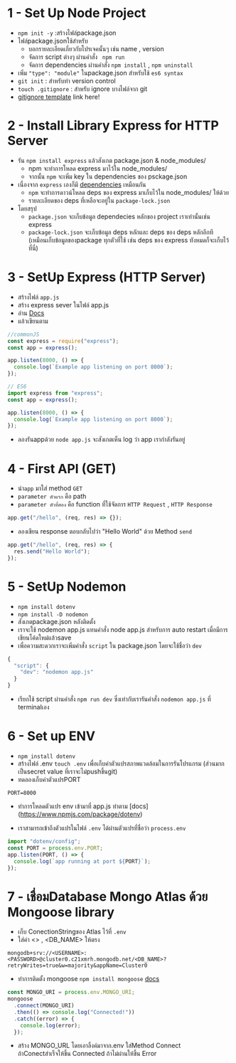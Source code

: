 # 1 - Set Up Node Project

- `npm init -y` :สร้างไฟล์package.json
- ไฟล์package.jsonใช้สำหรับ
  - บอกรายละเอียดเกี่ยวกับโปรเจคนั้นๆ เช่น name , version
  - จัดการ script ต่างๆ ผ่านคำสั่ง ` npm run`
  - จัดการ dependencies ผ่านคำสั่ง `npm install` , `npm uninstall`
- เพิ่ม `"type": "module"` ในpackage.json สำหรับใช้ `es6 syntax`
- `git init` : สำหรับทำ version control
- `touch .gitignore` : สำหรับ ignore บางไฟล์จาก git
- [gitignore template](https://github.com/github/gitignore/blob/main/Node.gitignore) link here!

# 2 - Install Library Express for HTTP Server

- รัน `npm install express` แล้วสังเกต package.json & node_modules/
  - npm จะทำการโหลด express มาไว้ใน node_modules/
  - จากนั้น `npm` จะเพิ่ม key ใน dependencies ของ psckage.json
- เนื่องจาก `express` เองก็มี [dependencies](https://www.npmjs.com/package/express) เหมือนกัน
  - `npm` จะทำการดาวน์โหลด deps ของ express มาเก็บไว้ใน node_modules/ ให้ด้วย
  - รายละเอียดของ deps ที่เหลือจะอยู่ใน `package-lock.json`
- โดยสรุป
  - `package.json` จะเก็บข้อมูล dependecies หลักของ project เราเท่านั้นเช่น express
  - `package-lock.json` จะเก็บข้อมูล deps หลักและ deps ของ deps หลักอีกที (เหมือนเก็บข้อมูลของpackage ทุกตัวที่ใช้ เช่น deps ของ express ทังหมดก็จะเก็บไว้ที่นี่)

# 3 - SetUp Express (HTTP Server)

- สร้างไฟล์ `app.js`
- สร้าง express sever ในไฟล์ app.js
- อ่าน [Docs](https://expressjs.com/)
- แล้วเขียนตาม

```js
//commonJS
const express = require("express");
const app = express();

app.listen(8000, () => {
  console.log(`Example app listening on port 8000`);
});
```

```js
// ES6
import express from "express";
const app = express();

app.listen(8000, () => {
  console.log(`Example app listening on port 8000`);
});
```

- ลองรันappด้วย `node app.js` จะสังเกตเห็น log ว่า app เรากำลังรันอยู่

# 4 - First API (GET)

- นำ`app` มาใส่ method `GET`
- `parameter ตัวแรก` คือ path
- `parameter ตัวที่สอง` คือ function ที่ใช้จัดการ `HTTP Request` , `HTTP Response`

```js
app.get("/hello", (req, res) => {});
```

- ลองเขียน response ตอบกลับไปว่า "Hello World" ด้วย Method `send`

```js
app.get("/hello", (req, res) => {
  res.send("Hello World");
});
```

# 5 - SetUp Nodemon

- `npm install dotenv`
- `npm install -D nodemon`
- สังเกตpackage.json หลังติดตั้ง
- เราจะใช้ nodemon app.js แทนคำสั่ง node app.js สำหรับการ auto restart เมื่อมีการเขียนโค้ดใหม่แล้วsave
- เพื่อความสะดวกเราจะเพิ่มคำสั่ง `script` ใน package.json โดยจะใช้ชื่อว่า `dev`

```js
{
  "script": {
    "dev": "nodemon app.js"
  }
}
```

- เรียกใช้ script ผ่านคำสั่ง `npm run dev` ซึ่งเท่ากับเรารันคำสั่ง `nodemon app.js` ที่ terminalเอง

# 6 - Set up ENV

- `npm install dotenv`
- สร้างไฟล์ .env `touch .env` เพื่อเก็บค่าตัวแปรสภาพแวดล้อมในการรันโปรแกรม (ส่วนมากเป็นsecret value ที่เราจะไม่pushขึ้นgit)
- ทดลองเก็บค่าตัวแปรPORT

```env
PORT=8000

```

- ทำการโหลดตัวแปร env เข้ามาที่ app.js ทำตาม [docs]
  (https://www.npmjs.com/package/dotenv)

- เราสามารถเข้าถึงตัวแปรในไฟล์ `.env` ได้ผ่านตัวแปรที่ชื่อว่า `process.env`

```js
import "dotenv/config";
const PORT = process.env.PORT;
app.listen(PORT, () => {
  console.log(`app running at port ${PORT}`);
});
```

# 7 - เชื่อมDatabase Mongo Atlas ด้วย Mongoose library

- เก็บ ConectionStringของ Atlas ไว้ที่ `.env`
- ใส่ค่า <> , <DB_NAME> ให้ตรง

```env
mongodb+srv://<USERNAME>:<PASSWORD>@cluster0.c21xmrh.mongodb.net/<DB_NAME>?retryWrites=true&w=majority&appName=Cluster0
```

- ทำการติดตั้ง mongoose `npm install mongoose` [docs](https://www.npmjs.com/package/mongoose)

```js
const MONGO_URI = process.env.MONGO_URI;
mongoose
  .connect(MONGO_URI)
  .then(() => console.log("Connected!"))
  .catch((error) => {
    console.log(error);
  });
```

- สร้าง MONGO_URL โดยเอาลิ้งค์มาจาก.env ใส่Method Connect  
  ถ้าConectสำเร็จให้ขึ้น Connected ถ้าไม่ผ่านให้ขึ้น Error  

  
